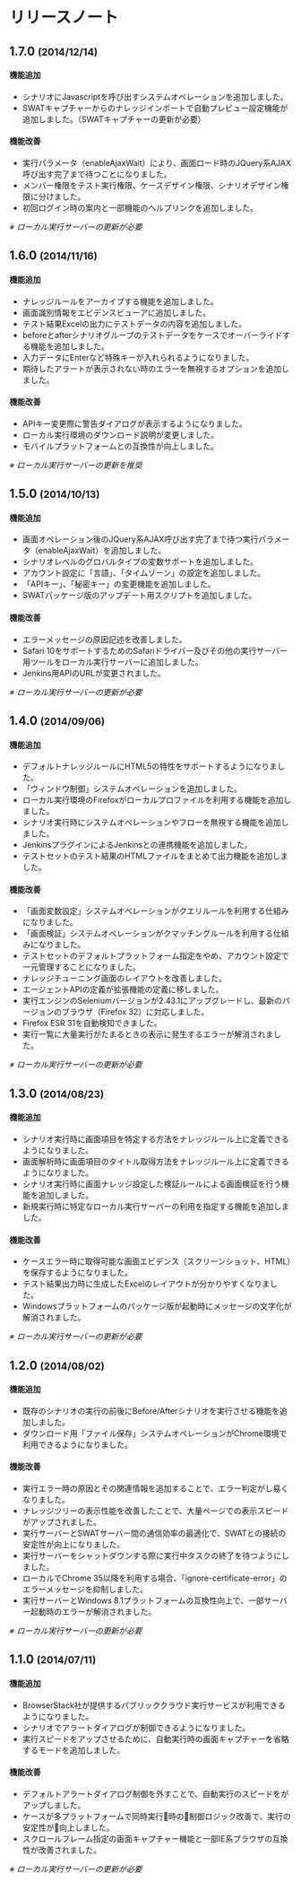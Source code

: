 リリースノート
===

1.7.0 <small>(2014/12/14)</small>
---

#### 機能追加

* シナリオにJavascriptを呼び出すシステムオペレーションを追加しました。
* SWATキャプチャーからのナレッジインポートで自動プレビュー設定機能が追加しました。（SWATキャプチャーの更新が必要）

#### 機能改善

* 実行パラメータ（enableAjaxWait）により、画面ロード時のJQuery系AJAX呼び出す完了まで待つことになりました。
* メンバー権限をテスト実行権限、ケースデザイン権限、シナリオデザイン権限に分けました。
* 初回ログイン時の案内と一部機能のヘルプリンクを追加しました。

*※ ローカル実行サーバーの更新が必要* 

1.6.0 <small>(2014/11/16)</small>
---

#### 機能追加

* ナレッジルールをアーカイブする機能を追加しました。
* 画面識別情報をエビデンスビューアに追加しました。
* テスト結果Excelの出力にテストデータの内容を追加しました。
* beforeとafterシナリオグループのテストデータをケースでオーバーライドする機能を追加しました。
* 入力データにEnterなど特殊キーが入れられるようになりました。
* 期待したアラートが表示されない時のエラーを無視するオプションを追加しました。

#### 機能改善

* APIキー変更際に警告ダイアログが表示するようになりました。
* ローカル実行環境のダウンロード説明が変更しました。
* モバイルプラットフォームとの互換性が向上しました。

*※ ローカル実行サーバーの更新を推奨* 

1.5.0 <small>(2014/10/13)</small>
---

#### 機能追加

* 画面オペレーション後のJQuery系AJAX呼び出す完了まで待つ実行パラメータ（enableAjaxWait）を追加しました。
* シナリオレベルのグロバルタイプの変数サポートを追加しました。
* アカウント設定に「言語」、「タイムゾーン」の設定を追加しました。
* 「APIキー」、「秘密キー」の変更機能を追加しました。
* SWATパッケージ版のアップデート用スクリプトを追加しました。

#### 機能改善

* エラーメッセージの原因記述を改善しました。
* Safari 10をサポートするためのSafariドライバー及びその他の実行サーバー用ツールをローカル実行サーバーに追加しました。
* Jenkins用APIのURLが変更されました。

*※ ローカル実行サーバーの更新が必要* 

1.4.0 <small>(2014/09/06)</small>
---

#### 機能追加

* デフォルトナレッジルールにHTML5の特性をサポートするようになりました。
* 「ウィンドウ制御」システムオペレーションを追加しました。
* ローカル実行環境のFirefoxがローカルプロファイルを利用する機能を追加しました。
* シナリオ実行時にシステムオペレーションやフローを無視する機能を追加しました。
* JenkinsプラグインによるJenkinsとの連携機能を追加しました。
* テストセットのテスト結果のHTMLファイルをまとめて出力機能を追加しました。

#### 機能改善

* 「画面変数設定」システムオペレーションがクエリルールを利用する仕組みになりました。
* 「画面検証」システムオペレーションがクマッチングルールを利用する仕組みになりました。
* テストセットのデフォルトプラットフォーム指定をやめ、アカウント設定で一元管理することになりました。
* ナレッジチューニング画面のレイアウトを改善しました。
* エージェントAPIの定義が拡張機能の定義に移しました。
* 実行エンジンのSeleniumバージョンが2.43.1にアップグレードし、最新のバージョンのブラウザ（Firefox 32）に対応しました。
* Firefox ESR 31を自動検知できました。
* 実行一覧に大量実行がたまるときの表示に発生するエラーが解消されました。

*※ ローカル実行サーバーの更新が必要*

1.3.0 <small>(2014/08/23)</small>
---

#### 機能追加

* シナリオ実行時に画面項目を特定する方法をナレッジルール上に定義できるようになりました。
* 画面解析時に画面項目のタイトル取得方法をナレッジルール上に定義できるようになりました。
* シナリオ実行時に画面ナレッジ設定した検証ルールによる画面検証を行う機能を追加しました。
* 新規実行時に特定なローカル実行サーバーの利用を指定する機能を追加しました。

#### 機能改善

* ケースエラー時に取得可能な画面エビデンス（スクリーンショット、HTML）を保存するようになりました。
* テスト結果出力時に生成したExcelのレイアウトが分かりやすくなりました。
* Windowsプラットフォームのパッケージ版が起動時にメッセージの文字化が解消されました。

*※ ローカル実行サーバーの更新が必要*

1.2.0 <small>(2014/08/02)</small>
---

#### 機能追加

* 既存のシナリオの実行の前後にBefore/Afterシナリオを実行させる機能を追加しました。
* ダウンロード用「ファイル保存」システムオペレーションがChrome環境で利用できるようになりました。

#### 機能改善

* 実行エラー時の原因とその関連情報を追加することで、エラー判定がし易くなりました。
* ナレッジツリーの表示性能を改善したことで、大量ページでの表示スピードがアップされました。
* 実行サーバーとSWATサーバー間の通信効率の最適化で、SWATとの接続の安定性が向上になりました。
* 実行サーバーをシャットダウンする際に実行中タスクの終了を待つようにしました。
* ローカルでChrome 35以降を利用する場合、「ignore-certificate-error」のエラーメッセージを抑制しました。
* 実行サーバーとWindows 8.1プラットフォームの互換性向上で、一部サーバー起動時のエラーが解消されました。

*※ ローカル実行サーバーの更新が必要*

1.1.0 <small>(2014/07/11)</small>
---

#### 機能追加

* BrowserStack社が提供するパブリッククラウド実行サービスが利用できるようになりました。
* シナリオでアラートダイアログが制御できるようになりました。
* 実行スピードをアップさせるために、自動実行時の画面キャプチャーを省略するモードを追加しました。

#### 機能改善

* デフォルトアラートダイアログ制御を外すことで、自動実行のスピードをがアップしました。
* ケースが多プラットフォームで同時実行時の制御ロジック改善で、実行の安定性が向上しました。
* スクロールフレーム指定の画面キャプチャー機能と一部IE系ブラウザの互換性が改善されました。

*※ ローカル実行サーバーの更新が必要*